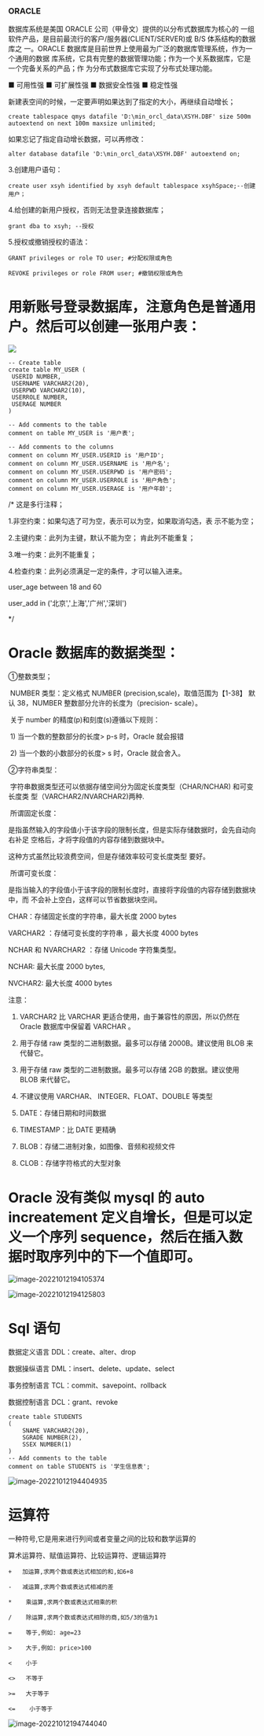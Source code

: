 ### ORACLE 

数据库系统是美国 ORACLE 公司（甲骨文）提供的以分布式数据库为核心的 一组软件产品，是目前最流行的客户/服务器(CLIENT/SERVER)或 B/S 体系结构的数据库之 一。ORACLE 数据库是目前世界上使用最为广泛的数据库管理系统，作为一个通用的数据 库系统，它具有完整的数据管理功能；作为一个关系数据库，它是一个完备关系的产品；作 为分布式数据库它实现了分布式处理功能。

■ 可用性强 ■ 可扩展性强 ■ 数据安全性强 ■ 稳定性强



新建表空间的时候，一定要声明如果达到了指定的大小，再继续自动增长； 

```
create tablespace qmys datafile 'D:\min_orcl_data\XSYH.DBF' size 500m  autoextend on next 100m maxsize unlimited;
```

  如果忘记了指定自动增长数据，可以再修改： 

```
alter database datafile 'D:\min_orcl_data\XSYH.DBF' autoextend on;
```



3.创建用户语句：

```
create user xsyh identified by xsyh default tablespace xsyhSpace;--创建用户； 
```

4.给创建的新用户授权，否则无法登录连接数据库；

```
grant dba to xsyh; --授权
```

5.授权或撤销授权的语法：

```
GRANT privileges or role TO user; #分配权限或角色 

REVOKE privileges or role FROM user; #撤销权限或角色
```



# 用新账号登录数据库，注意角色是普通用户。然后可以创建一张用户表：

![](C:\Users\Administrator\AppData\Roaming\Typora\typora-user-images\image-20221012202359130.png)



```
-- Create table 
create table MY_USER ( 
 USERID NUMBER, 
 USERNAME VARCHAR2(20), 
 USERPWD VARCHAR2(10), 
 USERROLE NUMBER, 
 USERAGE NUMBER 
) 

-- Add comments to the table  
comment on table MY_USER is '用户表';

-- Add comments to the columns  
comment on column MY_USER.USERID is '用户ID'; 
comment on column MY_USER.USERNAME is '用户名'; 
comment on column MY_USER.USERPWD is '用户密码'; 
comment on column MY_USER.USERROLE is '用户角色'; 
comment on column MY_USER.USERAGE is '用户年龄';
```



/* 这是多行注释；

1.非空约束：如果勾选了可为空，表示可以为空，如果取消勾选，表 示不能为空； 

2.主键约束：此列为主键，默认不能为空； 肯此列不能重复； 

3.唯一约束：此列不能重复； 

4.检查约束：此列必须满足一定的条件，才可以输入进来。 

user_age between 18 and 60 

user_add in ('北京','上海','广州','深圳')

*/



# Oracle 数据库的数据类型：

①整数类型；

​	NUMBER 类型：定义格式 NUMBER (precision,scale)，取值范围为【1-38】 默认 38，NUMBER 整数部分允许的长度为（precision- scale）。

​	关于 number 的精度(p)和刻度(s)遵循以下规则： 

​		1) 当一个数的整数部分的长度> p-s 时，Oracle 就会报错 

​		2) 当一个数的小数部分的长度> s 时，Oracle 就会舍入。 



②字符串类型：

​	字符串数据类型还可以依据存储空间分为固定长度类型（CHAR/NCHAR) 和可变长度类 型（VARCHAR2/NVARCHAR2)两种.

​		所谓固定长度：

​	是指虽然输入的字段值小于该字段的限制长度，但是实际存储数据时，会先自动向右补足 空格后，才将字段值的内容存储到数据块中。

这种方式虽然比较浪费空间，但是存储效率较可变长度类型 要好。 

​		所谓可变长度：

​	是指当输入的字段值小于该字段的限制长度时，直接将字段值的内容存储到数据块中，而 不会补上空白，这样可以节省数据块空间。



CHAR：存储固定长度的字符串，最大长度 2000 bytes  

VARCHAR2 ：存储可变长度的字符串 ，最大长度 4000 bytes 

NCHAR 和 NVARCHAR2 ：存储 Unicode 字符集类型。 

NCHAR: 最大长度 2000 bytes,

NVCHAR2: 最大长度 4000 bytes



注意： 

1. VARCHAR2 比 VARCHAR 更适合使用，由于兼容性的原因，所以仍然在 Oracle 数据库中保留着 VARCHAR 。

2. 用于存储 raw 类型的二进制数据。最多可以存储 2000B。建议使用 BLOB 来代替它。

3. 用于存储 raw 类型的二进制数据。最多可以存储 2GB 的数据。建议使用 BLOB 来代替它。

4. 不建议使用 VARCHAR、 INTEGER、FLOAT、DOUBLE 等类型 

5. DATE：存储日期和时间数据 

6. TIMESTAMP：比 DATE 更精确 

7. BLOB：存储二进制对象，如图像、音频和视频文件 

8. CLOB：存储字符格式的大型对象



# Oracle 没有类似 mysql 的 auto increatement 定义自增长，但是可以定义一个序列 sequence，然后在插入数据时取序列中的下一个值即可。

![image-20221012194105374](C:\Users\Administrator\AppData\Roaming\Typora\typora-user-images\image-20221012194105374.png)

![image-20221012194125803](C:\Users\Administrator\AppData\Roaming\Typora\typora-user-images\image-20221012194125803.png)



# Sql 语句 

数据定义语言 DDL：create、alter、drop 

数据操纵语言 DML：insert、delete、update、select 

事务控制语言 TCL：commit、savepoint、rollback 

数据控制语言 DCL：grant、revoke



```
create table STUDENTS
(
	SNAME VARCHAR2(20), 
	SGRADE NUMBER(2), 
	SSEX NUMBER(1) 
) 
-- Add comments to the table  
comment on table STUDENTS is '学生信息表';
```



![image-20221012194404935](C:\Users\Administrator\AppData\Roaming\Typora\typora-user-images\image-20221012194404935.png)



# 运算符

一种符号,它是用来进行列间或者变量之间的比较和数学运算的

算术运算符、赋值运算符、比较运算符、逻辑运算符

```
+  	加运算,求两个数或表达式相加的和,如6+8

-   减运算,求两个数或表达式相减的差

* 	 乘运算,求两个数或表达式相乘的积

/    除运算,求两个数或表达式相除的商,如5/3的值为1

=    等于,例如: age=23

>	 大于,例如: price>100

<    小于

<>   不等于

>=   大于等于

<=    小于等于
```

![image-20221012194744040](C:\Users\Administrator\AppData\Roaming\Typora\typora-user-images\image-20221012194744040.png)



